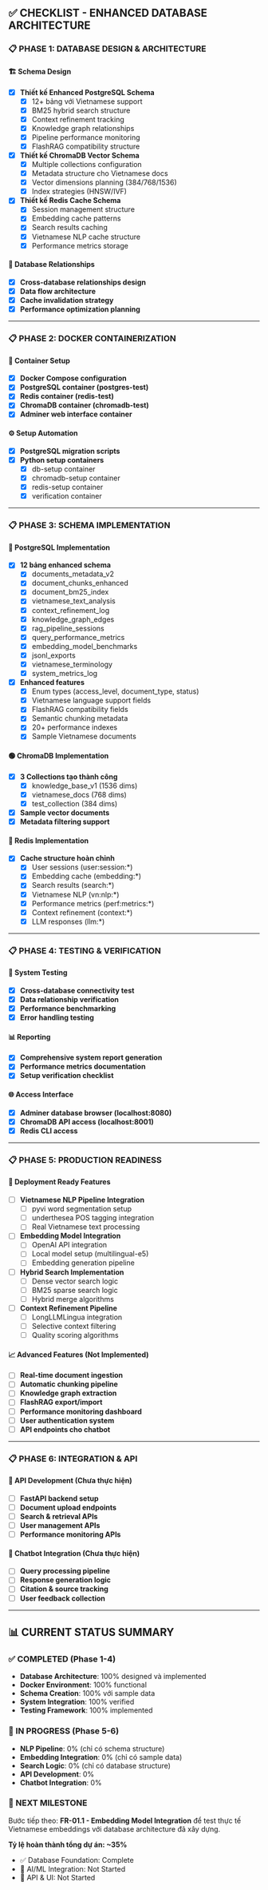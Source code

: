 ## ✅ **CHECKLIST - ENHANCED DATABASE ARCHITECTURE**

### **📋 PHASE 1: DATABASE DESIGN & ARCHITECTURE**

#### **🏗️ Schema Design**
- [x] **Thiết kế Enhanced PostgreSQL Schema**
  - [x] 12+ bảng với Vietnamese support
  - [x] BM25 hybrid search structure
  - [x] Context refinement tracking
  - [x] Knowledge graph relationships
  - [x] Pipeline performance monitoring
  - [x] FlashRAG compatibility structure

- [x] **Thiết kế ChromaDB Vector Schema**
  - [x] Multiple collections configuration
  - [x] Metadata structure cho Vietnamese docs
  - [x] Vector dimensions planning (384/768/1536)
  - [x] Index strategies (HNSW/IVF)

- [x] **Thiết kế Redis Cache Schema**
  - [x] Session management structure
  - [x] Embedding cache patterns
  - [x] Search results caching
  - [x] Vietnamese NLP cache structure
  - [x] Performance metrics storage

#### **🔗 Database Relationships**
- [x] **Cross-database relationships design**
- [x] **Data flow architecture**
- [x] **Cache invalidation strategy**
- [x] **Performance optimization planning**

---

### **📋 PHASE 2: DOCKER CONTAINERIZATION**

#### **🐳 Container Setup**
- [x] **Docker Compose configuration**
- [x] **PostgreSQL container (postgres-test)**
- [x] **Redis container (redis-test)**
- [x] **ChromaDB container (chromadb-test)**
- [x] **Adminer web interface container**

#### **⚙️ Setup Automation**
- [x] **PostgreSQL migration scripts**
- [x] **Python setup containers**
  - [x] db-setup container
  - [x] chromadb-setup container
  - [x] redis-setup container
  - [x] verification container

---

### **📋 PHASE 3: SCHEMA IMPLEMENTATION**

#### **🐘 PostgreSQL Implementation**
- [x] **12 bảng enhanced schema**
  - [x] documents_metadata_v2
  - [x] document_chunks_enhanced
  - [x] document_bm25_index
  - [x] vietnamese_text_analysis
  - [x] context_refinement_log
  - [x] knowledge_graph_edges
  - [x] rag_pipeline_sessions
  - [x] query_performance_metrics
  - [x] embedding_model_benchmarks
  - [x] jsonl_exports
  - [x] vietnamese_terminology
  - [x] system_metrics_log

- [x] **Enhanced features**
  - [x] Enum types (access_level, document_type, status)
  - [x] Vietnamese language support fields
  - [x] FlashRAG compatibility fields
  - [x] Semantic chunking metadata
  - [x] 20+ performance indexes
  - [x] Sample Vietnamese documents

#### **🟢 ChromaDB Implementation**
- [x] **3 Collections tạo thành công**
  - [x] knowledge_base_v1 (1536 dims)
  - [x] vietnamese_docs (768 dims)
  - [x] test_collection (384 dims)
- [x] **Sample vector documents**
- [x] **Metadata filtering support**

#### **🔴 Redis Implementation**
- [x] **Cache structure hoàn chỉnh**
  - [x] User sessions (user:session:*)
  - [x] Embedding cache (embedding:*)
  - [x] Search results (search:*)
  - [x] Vietnamese NLP (vn:nlp:*)
  - [x] Performance metrics (perf:metrics:*)
  - [x] Context refinement (context:*)
  - [x] LLM responses (llm:*)

---

### **📋 PHASE 4: TESTING & VERIFICATION**

#### **🧪 System Testing**
- [x] **Cross-database connectivity test**
- [x] **Data relationship verification**
- [x] **Performance benchmarking**
- [x] **Error handling testing**

#### **📊 Reporting**
- [x] **Comprehensive system report generation**
- [x] **Performance metrics documentation**
- [x] **Setup verification checklist**

#### **🌐 Access Interface**
- [x] **Adminer database browser (localhost:8080)**
- [x] **ChromaDB API access (localhost:8001)**
- [x] **Redis CLI access**

---

### **📋 PHASE 5: PRODUCTION READINESS**

#### **🚀 Deployment Ready Features**
- [ ] **Vietnamese NLP Pipeline Integration**
  - [ ] pyvi word segmentation setup
  - [ ] underthesea POS tagging integration
  - [ ] Real Vietnamese text processing
- [ ] **Embedding Model Integration**
  - [ ] OpenAI API integration
  - [ ] Local model setup (multilingual-e5)
  - [ ] Embedding generation pipeline
- [ ] **Hybrid Search Implementation**
  - [ ] Dense vector search logic
  - [ ] BM25 sparse search logic
  - [ ] Hybrid merge algorithms
- [ ] **Context Refinement Pipeline**
  - [ ] LongLLMLingua integration
  - [ ] Selective context filtering
  - [ ] Quality scoring algorithms

#### **📈 Advanced Features (Not Implemented)**
- [ ] **Real-time document ingestion**
- [ ] **Automatic chunking pipeline**
- [ ] **Knowledge graph extraction**
- [ ] **FlashRAG export/import**
- [ ] **Performance monitoring dashboard**
- [ ] **User authentication system**
- [ ] **API endpoints cho chatbot**

---

### **📋 PHASE 6: INTEGRATION & API**

#### **🔌 API Development (Chưa thực hiện)**
- [ ] **FastAPI backend setup**
- [ ] **Document upload endpoints**
- [ ] **Search & retrieval APIs**
- [ ] **User management APIs**
- [ ] **Performance monitoring APIs**

#### **🎯 Chatbot Integration (Chưa thực hiện)**
- [ ] **Query processing pipeline**
- [ ] **Response generation logic**
- [ ] **Citation & source tracking**
- [ ] **User feedback collection**

---

## 📊 **CURRENT STATUS SUMMARY**

### **✅ COMPLETED (Phase 1-4)**
- **Database Architecture**: 100% designed và implemented
- **Docker Environment**: 100% functional
- **Schema Creation**: 100% với sample data
- **System Integration**: 100% verified
- **Testing Framework**: 100% implemented

### **🚧 IN PROGRESS (Phase 5-6)**
- **NLP Pipeline**: 0% (chỉ có schema structure)
- **Embedding Integration**: 0% (chỉ có sample data)
- **Search Logic**: 0% (chỉ có database structure)
- **API Development**: 0%
- **Chatbot Integration**: 0%

### **🎯 NEXT MILESTONE**
Bước tiếp theo: **FR-01.1 - Embedding Model Integration** để test thực tế Vietnamese embeddings với database architecture đã xây dựng.

**Tỷ lệ hoàn thành tổng dự án: ~35%**
- ✅ Database Foundation: Complete
- 🚧 AI/ML Integration: Not Started  
- 🚧 API & UI: Not Started
